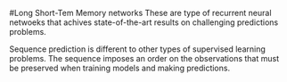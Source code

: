 #Long Short-Tem Memory networks
These are type of recurrent neural netwoeks that achives state-of-the-art results on challenging predictions problems.

Sequence prediction is different to other types of supervised learning problems. The sequence imposes an order on the 
observations that must be preserved when training models and making predictions.